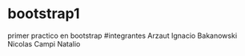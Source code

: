 # bootstrap1
primer practico en bootstrap
#integrantes
Arzaut Ignacio
Bakanowski Nicolas
Campi Natalio

